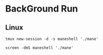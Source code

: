 # BackGround Run


## Linux

```
tmux new-session -d -s maneshell './mane'

screen -dmS maneshell './mane'


```